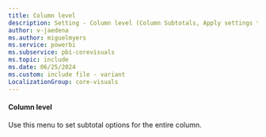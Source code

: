 ```yaml
---
title: Column level
description: Setting - Column level (Column Subtotals, Apply settings to, Column level)
author: v-jaedena
ms.author: miguelmyers
ms.service: powerbi
ms.subservice: pbi-corevisuals
ms.topic: include
ms.date: 06/25/2024
ms.custom: include file - variant
LocalizationGroup: core-visuals
---
```

#### Column level

Use this menu to set subtotal options for the entire column.
